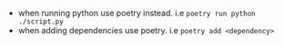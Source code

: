 - when running python use poetry instead. i.e `poetry run python ./script.py`
- when adding dependencies use poetry. i.e `poetry add <dependency>`
